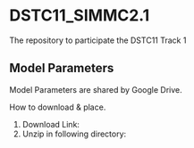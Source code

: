 # DSTC11_SIMMC2.1
The repository to participate the DSTC11 Track 1

## Model Parameters
Model Parameters are shared by Google Drive.

How to download & place.
1. Download Link: 
2. Unzip in following directory:
  
